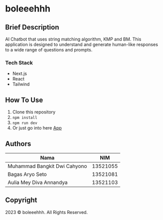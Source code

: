 # boleeehhh

## Brief Description
AI Chatbot that uses string matching algorithm, KMP and BM. This application is designed to understand and generate human-like responses to a wide range of questions and prompts.

### Tech Stack
- Next.js
- React
- Tailwind

## How To Use
1. Clone this repository
2. ```npm install```
3. ```npm run dev```
4. Or just go into here [App](https://tubes3-13521055.vercel.app/)

## Authors
| Nama                           | NIM      |
| ------------------------------ | -------- |
| Muhammad Bangkit Dwi Cahyono   | 13521055 |
| Bagas Aryo Seto                | 13521081 |
| Aulia Mey Diva Annandya        | 13521103 |

## Copyright
2023 © boleeehhh. All Rights Reserved.
